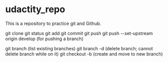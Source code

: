 # udactity_repo
This is a repository to practice git and Github.

git clone
git status
git add
git commit
git push
git push --set-upstream origin develop (for pushing a branch)

git branch (list existing branches)
git branch -d (delete branch; cannot delete branch while on it)
git checkout -b (create and move to new branch)
